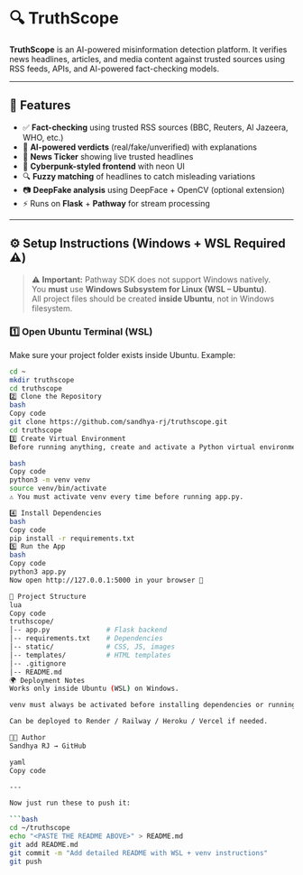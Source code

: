 # 🔍 TruthScope  

**TruthScope** is an AI-powered misinformation detection platform. It verifies news headlines, articles, and media content against trusted sources using RSS feeds, APIs, and AI-powered fact-checking models.  

---

## 🚀 Features
- ✅ **Fact-checking** using trusted RSS sources (BBC, Reuters, Al Jazeera, WHO, etc.)
- 🤖 **AI-powered verdicts** (real/fake/unverified) with explanations
- 📰 **News Ticker** showing live trusted headlines
- 🎨 **Cyberpunk-styled frontend** with neon UI
- 🔍 **Fuzzy matching** of headlines to catch misleading variations
- 📷 **DeepFake analysis** using DeepFace + OpenCV (optional extension)
- ⚡ Runs on **Flask** + **Pathway** for stream processing  

---

## ⚙️ Setup Instructions (Windows + WSL Required ⚠️)

> ⚠️ **Important:** Pathway SDK does not support Windows natively.  
> You **must** use **Windows Subsystem for Linux (WSL – Ubuntu)**.  
> All project files should be created **inside Ubuntu**, not in Windows filesystem.

### 1️⃣ Open Ubuntu Terminal (WSL)
Make sure your project folder exists inside Ubuntu. Example:
```bash
cd ~
mkdir truthscope
cd truthscope
2️⃣ Clone the Repository
bash
Copy code
git clone https://github.com/sandhya-rj/truthscope.git
cd truthscope
3️⃣ Create Virtual Environment
Before running anything, create and activate a Python virtual environment:

bash
Copy code
python3 -m venv venv
source venv/bin/activate
⚠️ You must activate venv every time before running app.py.

4️⃣ Install Dependencies
bash
Copy code
pip install -r requirements.txt
5️⃣ Run the App
bash
Copy code
python3 app.py
Now open http://127.0.0.1:5000 in your browser 🎉

📂 Project Structure
lua
Copy code
truthscope/
│-- app.py              # Flask backend
│-- requirements.txt    # Dependencies
│-- static/             # CSS, JS, images
│-- templates/          # HTML templates
│-- .gitignore
│-- README.md
🌍 Deployment Notes
Works only inside Ubuntu (WSL) on Windows.

venv must always be activated before installing dependencies or running the app.

Can be deployed to Render / Railway / Heroku / Vercel if needed.

👩‍💻 Author
Sandhya RJ → GitHub

yaml
Copy code

---

Now just run these to push it:

```bash
cd ~/truthscope
echo "<PASTE THE README ABOVE>" > README.md
git add README.md
git commit -m "Add detailed README with WSL + venv instructions"
git push
